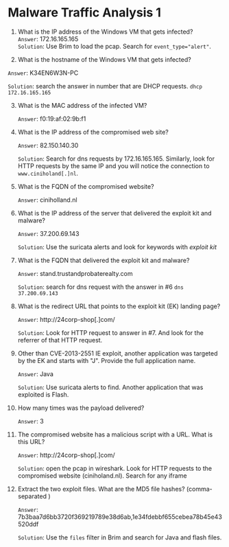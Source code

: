 # Malware Traffic Analysis 1

1. What is the IP address of the Windows VM that gets infected?  
  `Answer`: 172.16.165.165  
  `Solution`: Use Brim to load the pcap. Search for `event_type="alert"`. 

2. What is the hostname of the Windows VM that gets infected?

  `Answer`: K34EN6W3N-PC

  `Solution`: search the answer in number that are DHCP requests. `dhcp 172.16.165.165`

3. What is the MAC address of the infected VM?

   `Answer`: f0:19:af:02:9b:f1

4. What is the IP address of the compromised web site?

   `Answer`: 82.150.140.30

   `Solution`: Search for dns requests by 172.16.165.165. Similarly, look for HTTP requests by the same IP and you will notice the connection to `www.ciniholand[.]nl`. 

5. What is the FQDN of the compromised website?

   `Answer`: ciniholland.nl

6. What is the IP address of the server that delivered the exploit kit and malware?

   `Answer`: 37.200.69.143

   `Solution`: Use the suricata alerts and look for keywords with *exploit kit*

7. What is the FQDN that delivered the exploit kit and malware?

   `Answer`: stand.trustandprobaterealty.com

   `Solution`: search for dns request with the answer in #6 `dns 37.200.69.143`

8. What is the redirect URL that points to the exploit kit (EK) landing page?

   `Answer`: http://24corp-shop[.]com/

   `Solution`: Look for HTTP request to answer in #7. And look for the referrer of that HTTP request.

9. Other than CVE-2013-2551 IE exploit, another application was targeted by the EK and starts with "J". Provide the full application name.

   `Answer`: Java

   `Solution`: Use suricata alerts to find. Another application that was exploited is Flash.

10. How many times was the payload delivered?

    `Answer`: 3

11. The compromised website has a malicious script with a URL. What is this URL?

    `Answer`:  http://24corp-shop[.]com/

    `Solution`: open the pcap in wireshark. Look for HTTP requests to the compromised website (ciniholand.nl). Search for any iframe

12. Extract the two exploit files. What are the MD5 file hashes? (comma-separated )

    `Answer`:  7b3baa7d6bb3720f369219789e38d6ab,1e34fdebbf655cebea78b45e43520ddf

    `Solution`: Use the `files` filter in Brim and search for Java and flash files.

    

